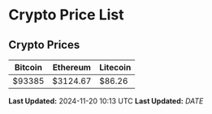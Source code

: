 # Crypto Price List

## Crypto Prices
| Bitcoin | Ethereum | Litecoin |
| ------- | -------- | -------- |
| $93385 | $3124.67 | $86.26 |
**Last Updated:** 2024-11-20 10:13 UTC
**Last Updated:** $DATE$
